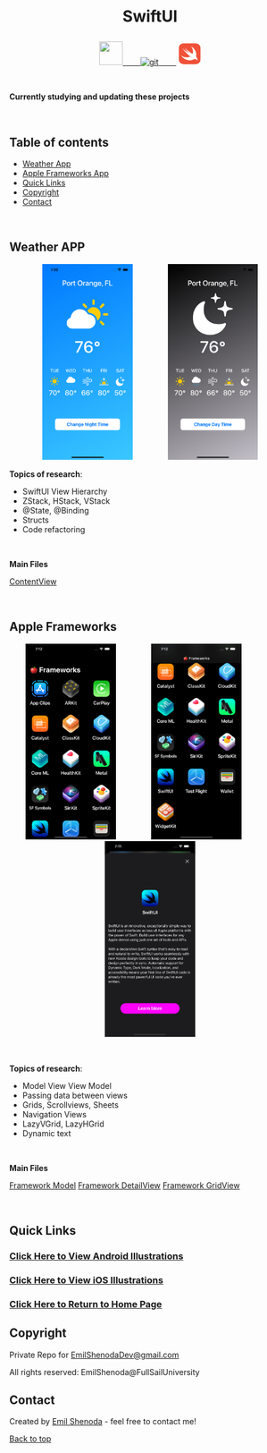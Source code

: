 # <p align="center">SwiftUI </p>

<p align="center"> <a href="https://developer.apple.com/swift/" target="_blank" rel="noreferrer"> <img src="https://developer.apple.com/assets/elements/icons/xcode-12/xcode-12-96x96_2x.png" width="42" height="42"/>&nbsp;&nbsp;&nbsp;&nbsp;&nbsp;&nbsp&nbsp; </a>   <a href="https://git-scm.com/" target="_blank" rel="noreferrer"> <img src="https://www.vectorlogo.zone/logos/git-scm/git-scm-icon.svg" alt="git" width="40" height="40"/> &nbsp;&nbsp;&nbsp;&nbsp;&nbsp;&nbsp&nbsp;</a>  <a href="https://developer.apple.com/swift/" target="_blank" rel="noreferrer"> <img src="https://raw.githubusercontent.com/devicons/devicon/master/icons/swift/swift-original.svg" alt="swift" width="40" height="40"/> </a> </p>

<br>

__Currently studying and updating these projects__

<br>

## Table of contents

* [Weather App](#weather-app)
* [Apple Frameworks App](#apple-frameworks)
* [Quick Links](#quick-links)
* [Copyright](#copyright)
* [Contact](#contact)


<br>

## Weather APP

<p align="center">
	<img src= "Images/Weather1.png" height=350/>
&nbsp;&nbsp;&nbsp;&nbsp;&nbsp;&nbsp&nbsp;&nbsp;&nbsp;&nbsp;&nbsp&nbsp&nbsp;&nbsp;
   <img src= "Images/Weather2.png" height=350/>
</p>

__Topics of research__:

* SwiftUI View Hierarchy
* ZStack, HStack, VStack
* @State, @Binding
* Structs
* Code refactoring

<br>

__Main Files__

[ContentView](SwiftUI-WeatherApp/SwiftUI-WeatherApp/ContentView.swift)

<br>

## Apple Frameworks

<p align="center">
	<img src= "Images/Frameworks1.png" height=350/>
&nbsp;&nbsp;&nbsp;&nbsp;&nbsp;&nbsp&nbsp;&nbsp;&nbsp;&nbsp;&nbsp&nbsp&nbsp;&nbsp;
   <img src= "Images/Frameworks2.png" height=350/> &nbsp;&nbsp;&nbsp;&nbsp;&nbsp;&nbsp&nbsp;&nbsp;&nbsp;&nbsp;&nbsp&nbsp&nbsp;&nbsp;
   <img src= "Images/Frameworks3.png" height=350/>
</p>

<br>

__Topics of research__:

* Model View View Model
* Passing data between views
* Grids, Scrollviews, Sheets
* Navigation Views
* LazyVGrid, LazyHGrid
* Dynamic text

<br>

__Main Files__

[Framework Model](Apple-Frameworks/Apple-Frameworks/Framework.swift)
[Framework DetailView](Apple-Frameworks/Apple-Frameworks/FrameworkDetailView.swift)
[Framework GridView](Apple-Frameworks/Apple-Frameworks/FrameworkGridView.swift)

<br>

## Quick Links

### [Click Here to View Android Illustrations](https://github.com/EShenoda/Android-Illustrations)

### [Click Here to View iOS Illustrations](https://github.com/EShenoda/iOS-Game)

### [Click Here to Return to Home Page](https://github.com/EShenoda)

##  Copyright
Private Repo for EmilShenodaDev@gmail.com

All rights reserved: EmilShenoda@FullSailUniversity

## Contact
Created by [Emil Shenoda](mailto:EmilShenodaDev@gmail.com) - feel free to contact me!

[Back to top](#Table-of-contents)